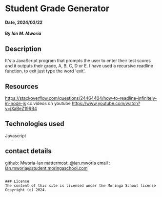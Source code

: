 # Student Grade Generator

#### Date, 2024/03/22

#### By *Ian M. Mworia*

## Description
It's a JavaScript program that prompts the user to enter their test scores and it outputs their grade, A, B, C, D or E.
I have used a recursive readline function, to exit just type the word 'exit'.

## Resources 
https://stackoverflow.com/questions/24464404/how-to-readline-infinitely-in-node-js
cc videos on youtube https://www.youtube.com/watch?v=jXaBeZ19RB4

## Technologies used
Javascript

## contact details
github: Mworia-Ian
mattermost: @ian.mworia
email : ian.mworia@student.moringaschool.com

```

### License
The content of this site is licensed under the Moringa School license
Copyright (c) 2024.



















